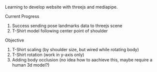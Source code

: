 Learning to develop website with threejs and mediapipe.

Current Progress
1. Success sending pose landmarks data to threejs scene
2. T-Shirt model following center point of shoulder

Objective
1. T-Shirt scaling (by shoulder size, but wired while rotating body)
2. T-Shirt rotation (work in y-axis only)
3. Adding body occlusion (no idea how to aachieve this, maybe require a human 3d model?)
